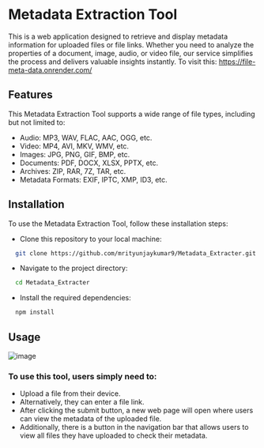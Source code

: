 
# Metadata Extraction Tool

This is a web application designed to retrieve and display metadata information for uploaded files or file links. Whether you need to analyze the properties of a document, image, audio, or video file, our service simplifies the process and delivers valuable insights instantly.
To visit this: https://file-meta-data.onrender.com/


## Features

This Metadata Extraction Tool supports a wide range of file types, including but not limited to:

- Audio: MP3, WAV, FLAC, AAC, OGG, etc.
- Video: MP4, AVI, MKV, WMV, etc.
- Images: JPG, PNG, GIF, BMP, etc.
- Documents: PDF, DOCX, XLSX, PPTX, etc.
- Archives: ZIP, RAR, 7Z, TAR, etc.
- Metadata Formats: EXIF, IPTC, XMP, ID3, etc.



## Installation

To use the Metadata Extraction Tool, follow these installation steps:

- Clone this repository to your local machine:

```bash
  git clone https://github.com/mrityunjaykumar9/Metadata_Extracter.git
```

- Navigate to the project directory:

```bash
  cd Metadata_Extracter
```

- Install the required dependencies:

```bash
  npm install
```

## Usage

![image](https://drive.google.com/file/d/1i6OckdI3cSuXgFAwZ5zYlj1hb-JOWa4c/view?usp=sharing)

### To use this tool, users simply need to:

- Upload a file from their device.
- Alternatively, they can enter a file link.
- After clicking the submit button, a new web page will open where users can view the metadata of the uploaded file.
- Additionally, there is a button in the navigation bar that allows users to view all files they have uploaded to check their metadata.
